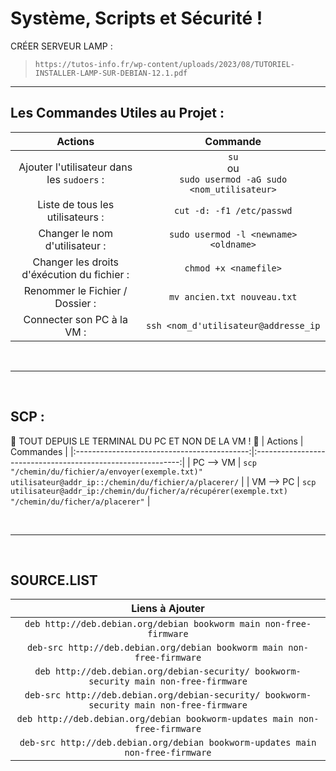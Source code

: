 # Système, Scripts et Sécurité !

CRÉER SERVEUR LAMP : 
> `https://tutos-info.fr/wp-content/uploads/2023/08/TUTORIEL-INSTALLER-LAMP-SUR-DEBIAN-12.1.pdf`

---

## Les Commandes Utiles au Projet :

| Actions                                     | Commande                                                    |
|:-------------------------------------------:|:-----------------------------------------------------------:|
| Ajouter l'utilisateur dans les `sudoers` :  | `su`<br>ou<br>`sudo usermod -aG sudo <nom_utilisateur>`     |
| Liste de tous les utilisateurs :            | `cut -d: -f1 /etc/passwd`                                   |
| Changer le nom d'utilisateur :              | `sudo usermod -l <newname> <oldname>`                       |
| Changer les droits d'éxécution du fichier : | `chmod +x <namefile>`                                       |
| Renommer le Fichier / Dossier :             | `mv ancien.txt nouveau.txt`                                 |
| Connecter son PC à la VM :                  | `ssh <nom_d'utilisateur@addresse_ip`                        |

<br>

---

<br>

## SCP :

🚨 TOUT DEPUIS LE TERMINAL DU PC ET NON DE LA VM ! 🚨
| Actions                                     | Commandes                                                   |
|:-------------------------------------------:|:-----------------------------------------------------------:|
| PC --> VM                                   | `scp "/chemin/du/fichier/a/envoyer(exemple.txt)" utilisateur@addr_ip::/chemin/du/fichier/a/placerer/`    |
| VM --> PC                                   | `scp utilisateur@addr_ip:/chemin/du/ficher/a/récupérer(exemple.txt) "/chemin/du/ficher/a/placerer"`    |

<br>

---

<br>

## SOURCE.LIST

| Liens à Ajouter                                                                           |
|:-----------------------------------------------------------------------------------------:|
| `deb http://deb.debian.org/debian bookworm main non-free-firmware`                        |
| `deb-src http://deb.debian.org/debian bookworm main non-free-firmware`                    |
| `deb http://deb.debian.org/debian-security/ bookworm-security main non-free-firmware`     |
| `deb-src http://deb.debian.org/debian-security/ bookworm-security main non-free-firmware` |
| `deb http://deb.debian.org/debian bookworm-updates main non-free-firmware`                |
| `deb-src http://deb.debian.org/debian bookworm-updates main non-free-firmware`            |
